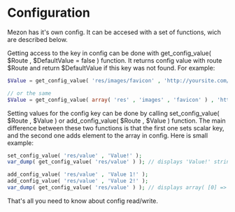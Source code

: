 # Configuration
Mezon has it's own config. It can be accesed with a set of functions, wich are described below.

Getting access to the key in config can be done with get_config_value( $Route , $DefaultValue = false ) function. It returns config value with route $Route and return $DefaultValue if this key was not found. For example:

```PHP
$Value = get_config_value( 'res/images/favicon' , 'http://yoursite.com/res/images/favicon.ico' );

// or the same
$Value = get_config_value( array( 'res' , 'images' , 'favicon' ) , 'http://yoursite.com/res/images/favicon.ico' );
```

Setting values for the config key can be done by calling set_config_value( $Route , $Value ) or add_config_value( $Route , $Value ) function. The main difference between these two functions is that the first one sets scalar key, and the second one adds element to the array in config. Here is small example:

```PHP
set_config_value( 'res/value' , 'Value!' );
var_dump( get_config_value( 'res/value' ) ); // displays 'Value!' string

add_config_value( 'res/value' , 'Value 1!' );
add_config_value( 'res/value' , 'Value 2!' );
var_dump( get_config_value( 'res/value' ) ); // displays array( [0] => 'Value 1!' , [1] => 'Value 2!' ) array
```

That's all you need to know about config read/write.
```